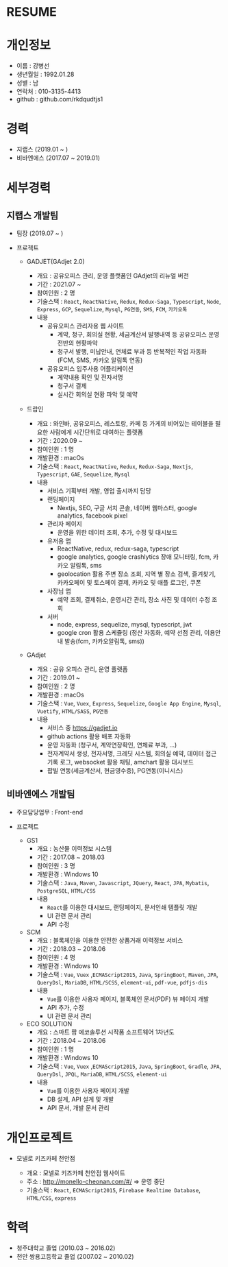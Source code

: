 # RESUME

# 개인정보

- 이름 : 강병선
- 생년월일 : 1992.01.28
- 성별 : 남
- 연락처 : 010-3135-4413
- github : github.com/rkdqudtjs1

# 경력

- 지랩스 (2019.01 ~ )
- 비바엔에스 (2017.07 ~ 2019.01)

# 세부경력

## 지랩스 개발팀

- 팀장 (2019.07 ~ )
- 프로젝트

  - GADJET(GAdjet 2.0)

    - 개요 : 공유오피스 관리, 운영 플랫폼인 GAdjet의 리뉴얼 버전
    - 기간 : 2021.07 ~
    - 참여인원 : 2 명
    - 기술스택 : `React`, `ReactNative`, `Redux`, `Redux-Saga`, `Typescript`, `Node`, `Express`, `GCP`, `Sequelize`, `Mysql`, `PG연동`, `SMS`, `FCM`, `카카오톡`
    - 내용
      - 공유오피스 관리자용 웹 사이트
        - 계약, 청구, 회의실 현황, 세금계산서 발행내역 등 공유오피스 운영 전반의 현황파악
        - 청구서 발행, 미납안내, 연체료 부과 등 반복적인 작업 자동화 (FCM, SMS, 카카오 알림톡 연동)
      - 공유오피스 입주사용 어플리케이션
        - 계약내용 확인 및 전자서명
        - 청구서 결제
        - 실시간 회의실 현황 파악 및 예약

  - 드랍인

    - 개요 : 와인바, 공유오피스, 레스토랑, 카페 등 가게의 비어있는 테이블을 필요한 사람에게 시간단위로 대여하는 플랫폼
    - 기간 : 2020.09 ~
    - 참여인원 : 1 명
    - 개발환경 : macOs
    - 기술스택 : `React`, `ReactNative`, `Redux`, `Redux-Saga`, `Nextjs`, `Typescript`, `GAE`, `Sequelize`, `Mysql`
    - 내용
      - 서비스 기획부터 개발, 영업 출시까지 담당
      - 랜딩페이지
        - Nextjs, SEO, 구글 서치 콘솔, 네이버 웹마스터, google analytics, facebook pixel
      - 관리자 페이지
        - 운영을 위한 데이터 조회, 추가, 수정 및 대시보드
      - 유저용 앱
        - ReactNative, redux, redux-saga, typescript
        - google analytics, google crashlytics 장애 모니터링, fcm, 카카오 알림톡, sms
        - geolocation 활용 주변 장소 조회, 지역 별 장소 검색, 즐겨찾기, 카카오페이 및 토스페이 결제, 카카오 및 애플 로그인, 쿠폰
      - 사장님 앱
        - 예약 조회, 결제취소, 운영시간 관리, 장소 사진 및 데이터 수정 조회
      - 서버
        - node, express, sequelize, mysql, typescript, jwt
        - google cron 활용 스케쥴링 (정산 자동화, 예약 선점 관리, 이용안내 발송(fcm, 카카오알림톡, sms))

  - GAdjet
    - 개요 : 공유 오피스 관리, 운영 플랫폼
    - 기간 : 2019.01 ~
    - 참여인원 : 2 명
    - 개발환경 : macOs
    - 기술스택 : `Vue`, `Vuex`, `Express`, `Sequelize`, `Google App Engine`, `Mysql`, `Vuetify`, `HTML/SASS`, `PG연동`
    - 내용
      - 서비스 중 https://gadjet.io
      - github actions 활용 배포 자동화
      - 운영 자동화 (청구서, 계약연장확인, 연체료 부과, ...)
      - 전자계약서 생성, 전자서명, 크레딧 시스템, 회의실 예약, 데이터 접근 기록 로그, websocket 활용 채팅, amchart 활용 대시보드
      - 팝빌 연동(세금계산서, 현금영수증), PG연동(이니시스)

## 비바엔에스 개발팀

- 주요담당업무 : Front-end

- 프로젝트
  - GS1
    - 개요 : 농산물 이력정보 시스템
    - 기간 : 2017.08 ~ 2018.03
    - 참여인원 : 3 명
    - 개발환경 : Windows 10
    - 기술스택 : `Java`, `Maven`, `Javascript`, `JQuery`, `React`, `JPA`, `Mybatis`, `PostgreSQL`, `HTML/CSS`
    - 내용
      - `React`를 이용한 대시보드, 랜딩페이지, 문서인쇄 템플릿 개발
      - UI 관련 문서 관리
      - API 수정
  - SCM
    - 개요 : 블록체인을 이용한 안전한 상품거래 이력정보 서비스
    - 기간 : 2018.03 ~ 2018.06
    - 참여인원 : 4 명
    - 개발환경 : Windows 10
    - 기술스택 : `Vue`, `Vuex` ,`ECMAScript2015`, `Java`, `SpringBoot`, `Maven`, `JPA`, `QueryDsl`, `MariaDB`, `HTML/SCSS`, `element-ui`, `pdf-vue`, `pdfjs-dis`
    - 내용
      - `Vue`를 이용한 사용자 페이지, 블록체인 문서(PDF) 뷰 페이지 개발
      - API 추가, 수정
      - UI 관련 문서 관리
  - ECO SOLUTION
    - 개요 : 스마트 팜 에코솔루션 시작품 소프트웨어 1차년도
    - 기간 : 2018.04 ~ 2018.06
    - 참여인원 : 1 명
    - 개발환경 : Windows 10
    - 기술스택 : `Vue`, `Vuex` ,`ECMAScript2015`, `Java`, `SpringBoot`, `Gradle`, `JPA`, `QueryDsl`, `JPQL`, `MariaDB`, `HTML/SCSS`, `element-ui`
    - 내용
      - `Vue`를 이용한 사용자 페이지 개발
      - DB 설계, API 설계 및 개발
      - API 문서, 개발 문서 관리

# 개인프로젝트

- 모넬로 키즈카페 천안점

  - 개요 : 모넬로 키즈카페 천안점 웹사이트
  - 주소 : http://monello-cheonan.com/#/ => 운영 중단
  - 기술스택 : `React`, `ECMAScript2015`, `Firebase Realtime Database`, `HTML/CSS`, `express`

# 학력

- 청주대학교 졸업 (2010.03 ~ 2016.02)
- 천안 쌍용고등학교 졸업 (2007.02 ~ 2010.02)
